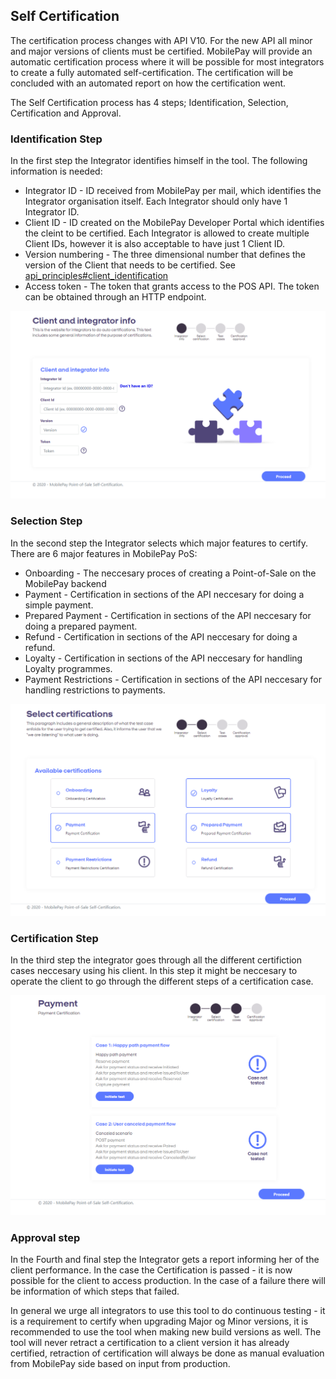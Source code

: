 ## <a name="self_certification"></a> Self Certification

The certification process changes with API V10. For the new API all minor and major versions of clients 
must be certified. MobilePay will provide an automatic certification process where it will be possible 
for most integrators to create a fully automated self-certification. The certification will be concluded 
with an automated report on how the certification went.

The Self Certification process has 4 steps; Identification, Selection, Certification and Approval.

### Identification Step
In the first step the Integrator identifies himself in the tool. The following information is needed:
* Integrator ID - ID received from MobilePay per mail, which identifies the Integrator organisation itself. Each Integrator should only have 1 Integrator ID.
* Client ID - ID created on the MobilePay Developer Portal which identifies the cleint to be certified. Each Integrator is allowed to create multiple Client IDs, however it is also acceptable to have just 1 Client ID.
* Version numbering - The three dimensional number that defines the version of the Client that needs to be certified. See [api_principles#client_identification](client_identification)
* Access token - The token that grants access to the POS API. The token can be obtained through an HTTP endpoint.

[![](assets/images/identificationstep.PNG)](assets/images/identificationstep.PNG)

### Selection Step
In the second step the Integrator selects which major features to certify. There are 6 major features in MobilePay PoS:
* Onboarding - The neccesary proces of creating a Point-of-Sale on the MobilePay backend
* Payment - Certification in sections of the API neccesary for doing a simple payment.
* Prepared Payment - Certification in sections of the API neccesary for doing a prepared payment.
* Refund - Certification in sections of the API neccesary for doing a refund.
* Loyalty - Certification in sections of the API neccesary for handling Loyalty programmes.
* Payment Restrictions - Certification in sections of the API neccesary for handling restrictions to payments.

[![](assets/images/selectionstep.PNG)](assets/images/selectionstep.PNG)

### Certification Step
In the third step the integrator goes through all the different certifiction cases neccesary using his client. In this step it might be neccesary to operate the client to go through the different steps of a certification case.

[![](assets/images/certificationstep.PNG)](assets/images/certificationstep.PNG)

### Approval step
In the Fourth and final step the Integrator gets a report informing her of the client performance. In the case the Certification is passed - it is now possible for the client to access production. In the case of a failure there will be information of which steps that failed.

In general we urge all integrators to use this tool to do continuous testing - it is a requirement to certify when upgrading Major og Minor versions, it is recommended to use the tool when making new build versions as well. The tool will never retract a certification to a client version it has already certified, retraction of certification will always be done as manual evaluation from MobilePay side based on input from production. 


